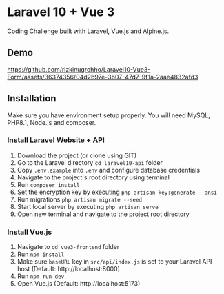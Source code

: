 # Laravel 10 + Vue 3

Coding Challenge built with Laravel, Vue.js and Alpine.js. <br>

## Demo
https://github.com/rizkinugrohho/Laravel10-Vue3-Form/assets/36374356/04d2b97e-3b07-47d7-9f1a-2aae4832afd3

## Installation

Make sure you have environment setup properly. You will need MySQL, PHP8.1, Node.js and composer.

### Install Laravel Website + API

1. Download the project (or clone using GIT)
2. Go to the Laravel directory `cd laravel10-api` folder
3. Copy `.env.example` into `.env` and configure database credentials
4. Navigate to the project's root directory using terminal
5. Run `composer install`
6. Set the encryption key by executing `php artisan key:generate --ansi`
7. Run migrations `php artisan migrate --seed`
8. Start local server by executing `php artisan serve`
9. Open new terminal and navigate to the project root directory

### Install Vue.js

1. Navigate to `cd vue3-frontend` folder
2. Run `npm install`
3. Make sure `baseURL` key in `src/api/index.js` is set to your Laravel API host (Default: http://localhost:8000)
4. Run `npm run dev`
5. Open Vue.js (Default: http://localhost:5173)
